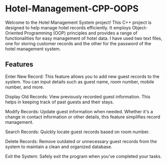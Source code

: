 # Hotel-Management-CPP-OOPS

Welcome to the Hotel Management System project! This C++ project is designed to help manage hotel records efficiently. 
It employs Object-Oriented Programming (OOP) principles and provides a range of functionalities for easy management of hotel data. 
I have used two text files, one for storing customer records and the other for the password of the hotel management system.

## Features
Enter New Record: This feature allows you to add new guest records to the system. You can input details such as guest name, room number, mobile number, and more.

Display Old Records: View previously recorded guest information. This helps in keeping track of past guests and their stays.

Modify Records: Update guest information when needed. Whether it's a change in contact information or other details, this feature simplifies record management.

Search Records: Quickly locate guest records based on room number.

Delete Records: Remove outdated or unnecessary guest records from the system to maintain a clean and organized database.

Exit the System: Safely exit the program when you've completed your tasks.

